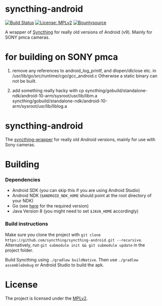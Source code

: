 # syncthing-android

[![Build Status](https://travis-ci.org/syncthing/syncthing-android.svg?branch=master)](https://travis-ci.org/syncthing/syncthing-android)
[![License: MPLv2](https://img.shields.io/badge/License-MPLv2-blue.svg)](https://opensource.org/licenses/MPL-2.0)
[![Bountysource](https://api.bountysource.com/badge/tracker?tracker_id=1183310)](https://www.bountysource.com/teams/syncthing-android)

A wrapper of [Syncthing](https://github.com/syncthing/syncthing) for really old versions of Android (v9). Mainly for SONY pmca cameras.

# for building on SONY pmca

1) remove any references to android_log_printf, and dlopen/dlclose etc. in /usr/lib/go/src/runtime/cgo/gcc_android.c
   Otherwise a static binary can not be built.

2) add something really hacky with cp syncthing/gobuild/standalone-ndk/android-10-arm/sysroot/usr/lib/libm.a syncthing/gobuild/standalone-ndk/android-10-arm/sysroot/usr/lib/liblog.a

# syncthing-android

The [syncthing-wrapper](https://github.com/syncthing/syncthing-android) for really old Android versions, mainly for use with Sony cameras. 

# Building

### Dependencies
- Android SDK (you can skip this if you are using Android Studio)
- Android NDK (`$ANDROID_NDK_HOME` should point at the root directory of your NDK)
- Go (see [here](https://docs.syncthing.net/dev/building.html#prerequisites) for the required version)
- Java Version 8 (you might need to set `$JAVA_HOME` accordingly)

### Build instructions

Make sure you clone the project with
`git clone https://github.com/syncthing/syncthing-android.git --recursive`. Alternatively, run
`git submodule init && git submodule update` in the project folder.

Build Syncthing using `./gradlew buildNative`. Then use `./gradlew assembleDebug` or
Android Studio to build the apk.

# License

The project is licensed under the [MPLv2](LICENSE).
